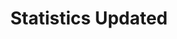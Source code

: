 ---
title: Statistics Updated
description: Trigger for changes to YouTube broadcast stats
variables:
  - name: likeCount
    type: number
    description: The total number of likes for this broadcast
    value: 99
  - name: dislikeCount
    type: number
    description: The total number of dislikes for this broadcast
    value: 0
  - name: viewCount
    type: number
    description: The total number of views for this broadcast
    value: 9001
  - name: favoriteCount
    type: number
    description: (Deprecated) - Number of times this broadcast has been favorited
    value: 25
  - name: commentCount
    type: number
    description: Number of comments this broadcast has
    value: 42
  - name: concurrentViewers
    type: number
    description: |
      The number of viewers currently watching this broadcast

      Broadcaster needs to have the viewcount enabled for this broadcast to represent the correct value.
    value: 42
commonVariables:
  - YouTubeBroadcast
---